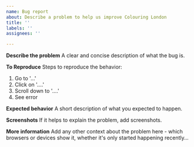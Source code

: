 ```yaml
---
name: Bug report
about: Describe a problem to help us improve Colouring London
title: ''
labels: ''
assignees: ''

---
```


**Describe the problem**
A clear and concise description of what the bug is.

**To Reproduce**
Steps to reproduce the behavior:
1. Go to '...'
2. Click on '....'
3. Scroll down to '....'
4. See error

**Expected behavior**
A short description of what you expected to happen.

**Screenshots**
If it helps to explain the problem, add screenshots.

**More information**
Add any other context about the problem here - which browsers or devices show it, whether it's only started happening recently...
